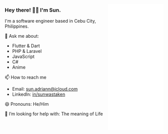 <img 
  align="right" 
  height="400" 
  width="177" 
  src="assets/anime-hello-once.gif"
/>
<div>
  <h3>Hey there! 👋🏼 I'm Sun.</h3>
  <p>I'm a software engineer based in Cebu City, Philippines.</p>
  <p>
    💬 Ask me about:
    <ul>
      <li>Flutter & Dart</li>
      <li>PHP & Laravel</li>
      <li>JavaScript</li>
      <li>C#</li>
      <li>Anime</li>
    </ul>
  </p>
    <p>
    📫 How to reach me
    <ul>
      <li>Email: <a href="mailto:sun.adriann@icloud.com">sun.adriann@icloud.com</a></li>
      <li>LinkedIn: <a href="https://www.linkedin.com/in/sunwastaken/">in/sunwastaken</a></li>
    </ul>
  </p>
  <p>
    😄 Pronouns: He/Him
  </p>
  <p>
    🤔 I’m looking for help with: The meaning of Life
  </p>
</div>
